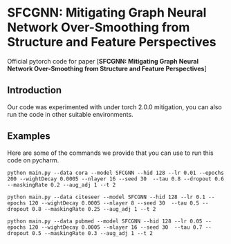 # SFCGNN: Mitigating Graph Neural Network Over-Smoothing from Structure and Feature Perspectives
Official pytorch code for paper [**SFCGNN: Mitigating Graph Neural Network Over-Smoothing from Structure and Feature Perspectives**]

## Introduction
Our code was experimented with under torch 2.0.0 mitigation, you can also run the code in other suitable environments.

## Examples
Here are some of the commands we provide that you can use to run this code on pycharm.
```Cora
python main.py --data cora --model SFCGNN --hid 128 --lr 0.01 --epochs 200 --wightDecay 0.0005 --nlayer 16 --seed 30  --tau 0.8 --dropout 0.6 --maskingRate 0.2 --aug_adj 1 --t 2
```
```Citeseer
python main.py --data citeseer --model SFCGNN --hid 128 --lr 0.1 --epochs 120 --wightDecay 0.0005 --nlayer 8 --seed 30  --tau 0.5 --dropout 0.8 --maskingRate 0.25 --aug_adj 1 --t 2
```
```Pubmed
python main.py --data pubmed --model SFCGNN --hid 128 --lr 0.05 --epochs 120 --wightDecay 0.0005 --nlayer 16 --seed 30  --tau 0.7 --dropout 0.5 --maskingRate 0.3 --aug_adj 1 --t 2
```





